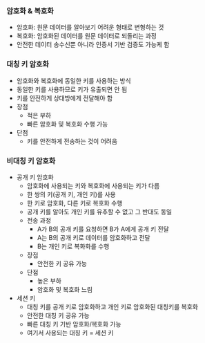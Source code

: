### 암호화 & 복호화
- 암호화: 원문 데이터를 알아보기 어려운 형태로 변형하는 것
- 복호화: 암호화된 데이터를 원문 데이터로 되돌리는 과정
- 안전한 데이터 송수신뿐 아니라 인증서 기반 검증도 가능케 함

### 대칭 키 암호화
- 암호화와 복호화에 동일한 키를 사용하는 방식
- 동일한 키를 사용하므로 키가 유출되면 안 됨
- 키를 안전하게 상대방에게 전달해야 함
- 장점
  - 적은 부하
  - 빠른 암호화 및 복호화 수행 가능
- 단점
  - 키를 안전하게 전송하는 것이 어려움

### 비대칭 키 암호화
- 공개 키 암호화
  - 암호화에 사용되는 키와 복호화에 사용되는 키가 다름
  - 한 쌍의 키(공개 키, 개인 키)를 사용
  - 한 키로 암호화, 다른 키로 복호화 수행
  - 공개 키를 알아도 개인 키를 유추할 수 없고 그 반대도 동일
  - 전송 과정
    - A가 B의 공개 키를 요청하면 B가 A에게 공개 키 전달
    - A는 B의 공개 키로 데이터를 암호화하고 전달
    - B는 개인 키로 복화화를 수행
  - 장점
    - 안전한 키 공유 가능
  - 단점
    - 높은 부하
    - 암호화 및 복호화 느림
- 세션 키
  - 대칭 키를 공개 키로 암호화하고 개인 키로 암호화된 대칭키를 복호화
  - 안전한 대칭 키 공유 가능
  - 빠른 대칭 키 기반 암호화/복호화 가능
  - 여기서 사용되는 대칭 키 = 세션 키